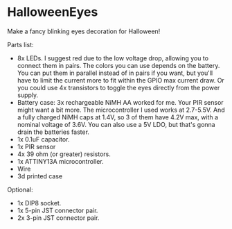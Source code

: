 # HalloweenEyes
Make a fancy blinking eyes decoration for Halloween!

Parts list:

* 8x LEDs. I suggest red due to the low voltage drop, allowing you to connect them in pairs. The colors you can use depends on the battery. You can put them in parallel instead of in pairs if you want, but you'll have to limit the current more to fit within the GPIO max current draw. Or you could use 4x transistors to toggle the eyes directly from the power supply.
* Battery case: 3x rechargeable NiMH AA worked for me. Your PIR sensor might want a bit more. The microcontroller I used works at 2.7-5.5V. And a fully charged NiMH caps at 1.4V, so 3 of them have 4.2V max, with a nominal voltage of 3.6V. You can also use a 5V LDO, but that's gonna drain the batteries faster.
* 1x 0.1uF capacitor.
* 1x PIR sensor
* 4x 39 ohm (or greater) resistors.
* 1x ATTINY13A microcontroller.
* Wire
* 3d printed case

Optional:

* 1x DIP8 socket.
* 1x 5-pin JST connector pair.
* 2x 3-pin JST connector pair.



